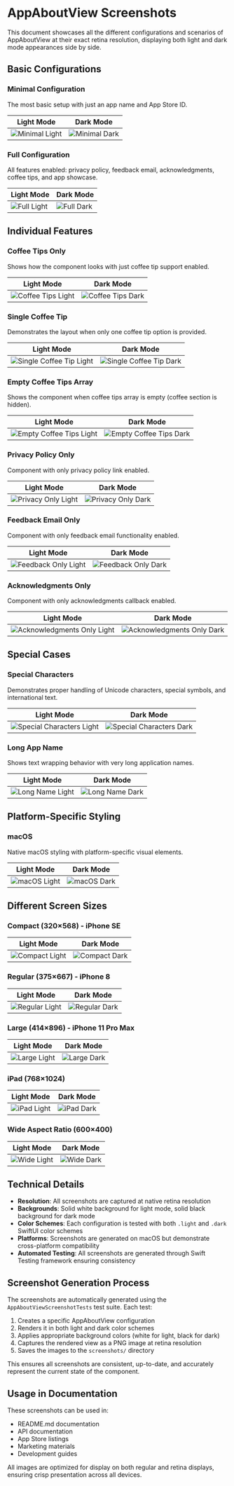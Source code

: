 # AppAboutView Screenshots

This document showcases all the different configurations and scenarios of AppAboutView at their exact retina resolution, displaying both light and dark mode appearances side by side.

## Basic Configurations

### Minimal Configuration
The most basic setup with just an app name and App Store ID.

| Light Mode | Dark Mode |
|------------|-----------|
| ![Minimal Light](screenshots/AppAboutView_Minimal_Light.png) | ![Minimal Dark](screenshots/AppAboutView_Minimal_Dark.png) |

### Full Configuration  
All features enabled: privacy policy, feedback email, acknowledgments, coffee tips, and app showcase.

| Light Mode | Dark Mode |
|------------|-----------|
| ![Full Light](screenshots/AppAboutView_Full_Light.png) | ![Full Dark](screenshots/AppAboutView_Full_Dark.png) |

## Individual Features

### Coffee Tips Only
Shows how the component looks with just coffee tip support enabled.

| Light Mode | Dark Mode |
|------------|-----------|
| ![Coffee Tips Light](screenshots/AppAboutView_CoffeeTips_Light.png) | ![Coffee Tips Dark](screenshots/AppAboutView_CoffeeTips_Dark.png) |

### Single Coffee Tip
Demonstrates the layout when only one coffee tip option is provided.

| Light Mode | Dark Mode |
|------------|-----------|
| ![Single Coffee Tip Light](screenshots/AppAboutView_SingleCoffeeTip_Light.png) | ![Single Coffee Tip Dark](screenshots/AppAboutView_SingleCoffeeTip_Dark.png) |

### Empty Coffee Tips Array
Shows the component when coffee tips array is empty (coffee section is hidden).

| Light Mode | Dark Mode |
|------------|-----------|
| ![Empty Coffee Tips Light](screenshots/AppAboutView_EmptyCoffeeTips_Light.png) | ![Empty Coffee Tips Dark](screenshots/AppAboutView_EmptyCoffeeTips_Dark.png) |

### Privacy Policy Only
Component with only privacy policy link enabled.

| Light Mode | Dark Mode |
|------------|-----------|
| ![Privacy Only Light](screenshots/AppAboutView_PrivacyOnly_Light.png) | ![Privacy Only Dark](screenshots/AppAboutView_PrivacyOnly_Dark.png) |

### Feedback Email Only
Component with only feedback email functionality enabled.

| Light Mode | Dark Mode |
|------------|-----------|
| ![Feedback Only Light](screenshots/AppAboutView_FeedbackOnly_Light.png) | ![Feedback Only Dark](screenshots/AppAboutView_FeedbackOnly_Dark.png) |

### Acknowledgments Only
Component with only acknowledgments callback enabled.

| Light Mode | Dark Mode |
|------------|-----------|
| ![Acknowledgments Only Light](screenshots/AppAboutView_AcknowledgmentsOnly_Light.png) | ![Acknowledgments Only Dark](screenshots/AppAboutView_AcknowledgmentsOnly_Dark.png) |

## Special Cases

### Special Characters
Demonstrates proper handling of Unicode characters, special symbols, and international text.

| Light Mode | Dark Mode |
|------------|-----------|
| ![Special Characters Light](screenshots/AppAboutView_SpecialCharacters_Light.png) | ![Special Characters Dark](screenshots/AppAboutView_SpecialCharacters_Dark.png) |

### Long App Name
Shows text wrapping behavior with very long application names.

| Light Mode | Dark Mode |
|------------|-----------|
| ![Long Name Light](screenshots/AppAboutView_LongName_Light.png) | ![Long Name Dark](screenshots/AppAboutView_LongName_Dark.png) |

## Platform-Specific Styling

### macOS
Native macOS styling with platform-specific visual elements.

| Light Mode | Dark Mode |
|------------|-----------|
| ![macOS Light](screenshots/AppAboutView_macOS_Light.png) | ![macOS Dark](screenshots/AppAboutView_macOS_Dark.png) |

## Different Screen Sizes

### Compact (320×568) - iPhone SE
| Light Mode | Dark Mode |
|------------|-----------|
| ![Compact Light](screenshots/AppAboutView_Size_Compact_320x568_Light.png) | ![Compact Dark](screenshots/AppAboutView_Size_Compact_320x568_Dark.png) |

### Regular (375×667) - iPhone 8
| Light Mode | Dark Mode |
|------------|-----------|
| ![Regular Light](screenshots/AppAboutView_Size_Regular_375x667_Light.png) | ![Regular Dark](screenshots/AppAboutView_Size_Regular_375x667_Dark.png) |

### Large (414×896) - iPhone 11 Pro Max
| Light Mode | Dark Mode |
|------------|-----------|
| ![Large Light](screenshots/AppAboutView_Size_Large_414x896_Light.png) | ![Large Dark](screenshots/AppAboutView_Size_Large_414x896_Dark.png) |

### iPad (768×1024)
| Light Mode | Dark Mode |
|------------|-----------|
| ![iPad Light](screenshots/AppAboutView_Size_iPad_768x1024_Light.png) | ![iPad Dark](screenshots/AppAboutView_Size_iPad_768x1024_Dark.png) |

### Wide Aspect Ratio (600×400)
| Light Mode | Dark Mode |
|------------|-----------|
| ![Wide Light](screenshots/AppAboutView_Size_Wide_600x400_Light.png) | ![Wide Dark](screenshots/AppAboutView_Size_Wide_600x400_Dark.png) |

## Technical Details

- **Resolution**: All screenshots are captured at native retina resolution
- **Backgrounds**: Solid white background for light mode, solid black background for dark mode
- **Color Schemes**: Each configuration is tested with both `.light` and `.dark` SwiftUI color schemes
- **Platforms**: Screenshots are generated on macOS but demonstrate cross-platform compatibility
- **Automated Testing**: All screenshots are generated through Swift Testing framework ensuring consistency

## Screenshot Generation Process

The screenshots are automatically generated using the `AppAboutViewScreenshotTests` test suite. Each test:

1. Creates a specific AppAboutView configuration
2. Renders it in both light and dark color schemes
3. Applies appropriate background colors (white for light, black for dark)
4. Captures the rendered view as a PNG image at retina resolution
5. Saves the images to the `screenshots/` directory

This ensures all screenshots are consistent, up-to-date, and accurately represent the current state of the component.

## Usage in Documentation

These screenshots can be used in:
- README.md documentation
- API documentation
- App Store listings
- Marketing materials
- Development guides

All images are optimized for display on both regular and retina displays, ensuring crisp presentation across all devices.